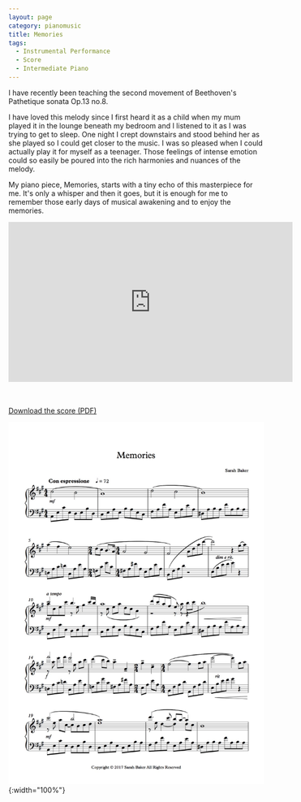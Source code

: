```yaml
---
layout: page
category: pianomusic
title: Memories
tags:
  - Instrumental Performance
  - Score
  - Intermediate Piano
---
```


I have recently been teaching the second movement of Beethoven's Pathetique sonata Op.13 no.8. 

I have loved this melody since I first heard it as a child when my mum played it in the lounge beneath my bedroom and I listened to it as I was trying to get to sleep. One night I crept downstairs and stood behind her as she played so I could get closer to the music. I was so pleased when I could actually play it for myself as a teenager. Those feelings of intense emotion could so easily be poured into the rich harmonies and nuances of the melody.

My piano piece, Memories, starts with a tiny echo of this masterpiece for me. It's only a whisper and then it goes, but it is enough for me to remember those early days of musical awakening and to enjoy the memories.

<iframe width="560" height="315" src="https://www.youtube.com/embed/hr-AuUl-6nU" frameborder="0" allowfullscreen></iframe>

&nbsp;

[Download the score (PDF)](/public/files/memories.pdf)

![Morning Sun score example](/public/images/scores/memories.jpg){:width="100%"}
